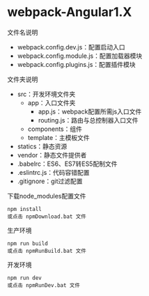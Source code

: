 
# webpack-Angular1.X
文件名说明

- webpack.config.dev.js：配置启动入口
- webpack.config.module.js：配置加载器模块
- webpack.config.plugins.js：配置插件模块

文件夹说明

- src：开发环境文件夹
  - app：入口文件夹
    - app.js：webpack配置所需js入口文件
    - routing.js：路由与总控制器入口文件
  - components：组件
  - template：主模板文件
- statics：静态资源
- vendor：静态文件提供者
- .babelrc：ES6、ES7转ES5配制文件
- .eslintrc.js：代码容错配置
- .gitignore：git过滤配置

下载node_modules配置文件

```
npm install
或点击 npmDownload.bat 文件
```

生产环境

```
npm run build
或点击 npmRunBuild.bat 文件
```

开发环境

```
npm run dev
或点击 npmRunDev.bat 文件
```

